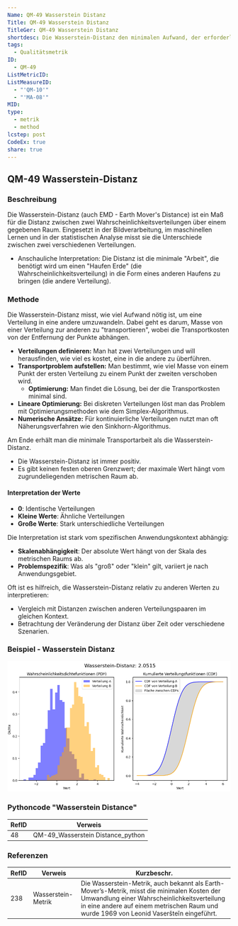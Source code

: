 ```yaml
---
Name: QM-49 Wasserstein Distanz
Title: QM-49 Wasserstein Distanz
TitleGer: QM-49 Wasserstein Distanz
shortdesc: Die Wasserstein-Distanz den minimalen Aufwand, der erforderlich ist, um eine Wahrscheinlichkeitsverteilung in eine andere umzuwandeln.
tags:
  - Qualitätsmetrik
ID:
  - QM-49
ListMetricID: 
ListMeasureID:
  - "'QM-10'"
  - "'MA-08'"
MID: 
type:
  - metrik
  - method
lcstep: post
CodeEx: true
share: true
---
```

## QM-49 Wasserstein-Distanz

### Beschreibung

Die Wasserstein-Distanz (auch EMD - Earth Mover's Distance) ist ein Maß für die Distanz zwischen zwei Wahrscheinlichkeitsverteilungen über einem gegebenen Raum. Eingesetzt in der Bildverarbeitung, im maschinellen Lernen und in der statistischen Analyse misst sie die Unterschiede zwischen zwei verschiedenen Verteilungen. 

- Anschauliche Interpretation: 
Die Distanz ist die minimale "Arbeit", die benötigt wird um einen "Haufen Erde" (die Wahrscheinlichkeitsverteilung) in die Form eines anderen Haufens zu bringen (die andere Verteilung).


### Methode

Die Wasserstein-Distanz misst, wie viel Aufwand nötig ist, um eine Verteilung in eine andere umzuwandeln. Dabei geht es darum, Masse von einer Verteilung zur anderen zu "transportieren", wobei die Transportkosten von der Entfernung der Punkte abhängen.

- **Verteilungen definieren:** Man hat zwei Verteilungen und will herausfinden, wie viel es kostet, eine in die andere zu überführen.
- **Transportproblem aufstellen:** Man bestimmt, wie viel Masse von einem Punkt der ersten Verteilung zu einem Punkt der zweiten verschoben wird.
	- **Optimierung:** Man findet die Lösung, bei der die Transportkosten minimal sind.
- **Lineare Optimierung:** Bei diskreten Verteilungen löst man das Problem mit Optimierungsmethoden wie dem Simplex-Algorithmus.
- **Numerische Ansätze:** Für kontinuierliche Verteilungen nutzt man oft Näherungsverfahren wie den Sinkhorn-Algorithmus.


Am Ende erhält man die minimale Transportarbeit als die Wasserstein-Distanz.
- Die Wasserstein-Distanz ist immer positiv.
- Es gibt keinen festen oberen Grenzwert; der maximale Wert hängt vom zugrundeliegenden metrischen Raum ab.

#### Interpretation der Werte

- **0**: Identische Verteilungen
- **Kleine Werte**: Ähnliche Verteilungen
- **Große Werte**: Stark unterschiedliche Verteilungen

Die Interpretation ist stark vom spezifischen Anwendungskontext abhängig:
- **Skalenabhängigkeit**: Der absolute Wert hängt von der Skala des metrischen Raums ab.
- **Problemspezifik**: Was als "groß" oder "klein" gilt, variiert je nach Anwendungsgebiet.

Oft ist es hilfreich, die Wasserstein-Distanz relativ zu anderen Werten zu interpretieren:
- Vergleich mit Distanzen zwischen anderen Verteilungspaaren im gleichen Kontext.
- Betrachtung der Veränderung der Distanz über Zeit oder verschiedene Szenarien.


### Beispiel - Wasserstein Distanz

![Visualisierung einer Wassersteinverteilung](../../../9999_Images/WassersteinVerteilungVisualisierung.png)


### Pythoncode "Wasserstein Distance"

| RefID | Verweis                           |
| ----- | --------------------------------- |
| 48    | QM-49_Wasserstein Distance_python |



### Referenzen

| RefID | Verweis              | Kurzbeschr.                                                                                                                                                                                                                            |
| ----- | -------------------- | -------------------------------------------------------------------------------------------------------------------------------------------------------------------------------------------------------------------------------------- |
| 238   |  Wasserstein-Metrik  | Die Wasserstein-Metrik, auch bekannt als Earth-Mover’s-Metrik, misst die minimalen Kosten der Umwandlung einer Wahrscheinlichkeitsverteilung in eine andere auf einem metrischen Raum und wurde 1969 von Leonid Vaseršteĭn eingeführt. |


